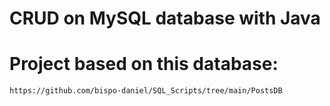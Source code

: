 # CRUD on MySQL database with Java
# Project based on this database:
    https://github.com/bispo-daniel/SQL_Scripts/tree/main/PostsDB